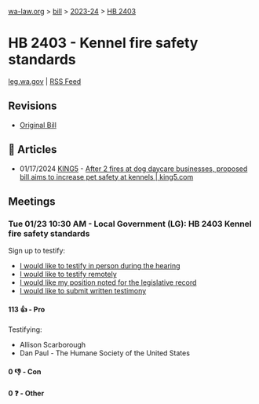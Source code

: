 [wa-law.org](/) > [bill](/bill/) > [2023-24](/bill/2023-24/) > [HB 2403](/bill/2023-24/hb/2403/)

# HB 2403 - Kennel fire safety standards
[leg.wa.gov](https://app.leg.wa.gov/billsummary?BillNumber=2403&Year=2023&Initiative=false) | [RSS Feed](./rss.xml)

## Revisions
* [Original Bill](1/)

## 📰 Articles
* 01/17/2024 [KING5](/org/king5/) - [After 2 fires at dog daycare businesses, proposed bill aims to increase pet safety at kennels | king5.com](https://www.king5.com/article/news/local/seattle-dog-daycares-proposed-bill-increase-pet-safety/281-fea6c495-c18c-4a42-a13b-cf0705dcff00#:~:text=House%20Bill%202403)

## Meetings
### Tue 01/23 10:30 AM - Local Government (LG): HB 2403 Kennel fire safety standards
Sign up to testify:
* [I would like to testify in person during the hearing](https://app.leg.wa.gov/csi/Testifier/Add?chamber=House&mId=31773&aId=157352&caId=23475&tId=1)
* [I would like to testify remotely](https://app.leg.wa.gov/csi/Testifier/Add?chamber=House&mId=31773&aId=157352&caId=23475&tId=2)
* [I would like my position noted for the legislative record](https://app.leg.wa.gov/csi/Testifier/Add?chamber=House&mId=31773&aId=157352&caId=23475&tId=3)
* [I would like to submit written testimony](https://app.leg.wa.gov/csi/Testifier/Add?chamber=House&mId=31773&aId=157352&caId=23475&tId=4)

#### 113 👍 - Pro
Testifying:
* Allison Scarborough
* Dan Paul - The Humane Society of the United States

#### 0 👎 - Con

#### 0 ❓ - Other
